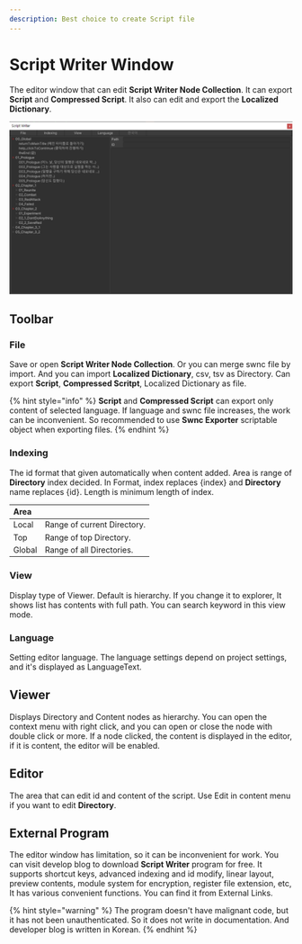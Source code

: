 ```yaml
---
description: Best choice to create Script file
---
```


# Script Writer Window

The editor window that can edit **Script Writer Node Collection**. It can export **Script** and **Compressed Script**. It also can edit and export the **Localized Dictionary**.

![swnc file used in Capsule Story example](../.gitbook/assets/script_writer_window.png)

## Toolbar

### File

Save or open **Script Writer Node Collection**. Or you can merge swnc file by import. And you can import **Localized Dictionary**, csv, tsv as Directory. Can export **Script**, **Compressed Scritpt**, Localized Dictionary as file.

{% hint style="info" %}
**Script** and **Compressed Script** can export only content of selected language. If language and swnc file increases, the work can be inconvenient. So recommended to use **Swnc Exporter** scriptable object when exporting files.
{% endhint %}

### Indexing

The id format that given automatically when content added. Area is range of **Directory** index decided. In Format, index replaces {index} and **Directory** name replaces {id}. Length is minimum length of index.

| Area |  |
| :--- | :--- |
| Local | Range of current Directory. |
| Top | Range of top Directory. |
| Global | Range of all Directories. |

### View

Display type of Viewer. Default is hierarchy. If you change it to explorer, It shows list has contents with full path. You can search keyword in this view mode.

### Language

Setting editor language. The language settings depend on project settings, and it's displayed as LanguageText.

## Viewer

Displays Directory and Content nodes as hierarchy. You can open the context menu with right click, and you can open or close the node with double click or more. If a node clicked, the content is displayed in the editor, if it is content, the editor will be enabled.

## Editor

The area that can edit id and content of the script. Use Edit in content menu if you want to edit **Directory**.

## External Program

The editor window has limitation, so it can be inconvenient for work. You can visit develop blog to download **Script Writer** program for free. It supports shortcut keys, advanced indexing and id modify, linear layout, preview contents, module system for encryption, register file extension, etc, It has various convenient functions. You can find it from External Links.

{% hint style="warning" %}
The program doesn't have malignant code, but it has not been unauthenticated. So it does not write in documentation. And developer blog is written in Korean.
{% endhint %}

